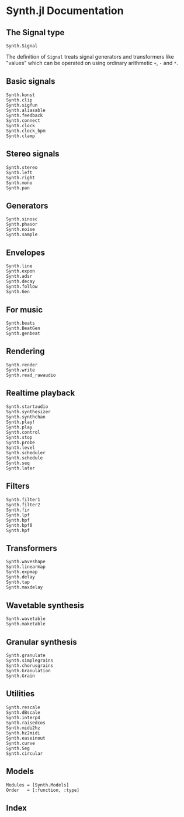# Synth.jl Documentation

## The Signal type

```@docs
Synth.Signal
```

The definition of `Signal` treats signal generators and transformers
like "values" which can be operated on using ordinary arithmetic
`+`, `-` and `*`.

## Basic signals

```@docs
Synth.konst
Synth.clip
Synth.sigfun
Synth.aliasable
Synth.feedback
Synth.connect
Synth.clock
Synth.clock_bpm
Synth.clamp
```

## Stereo signals

```@docs
Synth.stereo
Synth.left
Synth.right
Synth.mono
Synth.pan
```

## Generators

```@docs
Synth.sinosc
Synth.phasor
Synth.noise
Synth.sample
```

## Envelopes

```@docs
Synth.line
Synth.expon
Synth.adsr
Synth.decay
Synth.follow
Synth.Gen
```

## For music

```@docs
Synth.beats
Synth.BeatGen
Synth.genbeat
```

## Rendering

```@docs
Synth.render
Synth.write
Synth.read_rawaudio
```

## Realtime playback

```@docs
Synth.startaudio
Synth.synthesizer
Synth.synthchan
Synth.play!
Synth.play
Synth.control
Synth.stop
Synth.probe
Synth.level
Synth.scheduler
Synth.schedule
Synth.seq
Synth.later
```

## Filters

```@docs
Synth.filter1
Synth.filter2
Synth.fir
Synth.lpf
Synth.bpf
Synth.bpf0
Synth.hpf
```

## Transformers

```@docs
Synth.waveshape
Synth.linearmap
Synth.expmap
Synth.delay
Synth.tap
Synth.maxdelay
```

## Wavetable synthesis

```@docs
Synth.wavetable
Synth.maketable
```

## Granular synthesis

```@docs
Synth.granulate
Synth.simplegrains
Synth.chorusgrains
Synth.Granulation
Synth.Grain
```

## Utilities

```@docs
Synth.rescale
Synth.dBscale
Synth.interp4
Synth.raisedcos
Synth.midi2hz
Synth.hz2midi
Synth.easeinout
Synth.curve
Synth.Seg
Synth.circular
```

## Models

```@autodocs
Modules = [Synth.Models]
Order   = [:function, :type]
```


## Index

```@index
```
